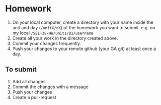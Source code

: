 # Homework

1. On your local computer, create a directory with your name inside the unit and day (`/unitX/dX`) of the homework you want to submit. e.g. on my local `/SEI-38-HW/unit1/D1/username`
2. Create all your work in the directory created above.
3. Commit your changes frequently.
4. Push your changes to your remote github (your GA git) at least once a day.

## To submit

1. Add all changes
2. Commit the changes with a message
3. Push your changes
4. Create a pull-request
